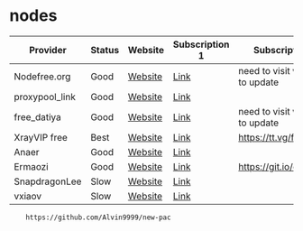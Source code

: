 # nodes

| Provider       | Status | Website | Subscription 1 | Subscription 2 | Note
| -------------- | ---    | --- | --- | --- | --- |
| Nodefree.org   | Good   | [Website](https://nodefree.org/) | [Link](https://nodefree.githubrowcontent.com/2025/02/20250227.yaml) | need to visit website to update
| proxypool_link | Good   | [Website](https://proxypool.link/) | [Link](https://proxypool.link/clash/config)
| free_datiya    | Good   | [Website](https://free.datiya.com/) | [Link](https://free.datiya.com/uploads/20250302-clash.yaml) | need to visit website to update
| XrayVIP free   | Best   | [Website]( https://github.com/xrayfree/free-ssr-ss-v2ray-vpn-clash) | [Link](https://www.xrayvip.com/free.yaml) | https://tt.vg/freeclash	 
| Anaer          | Good   | [Website](https://github.com/anaer/Sub) | [Link](https://raw.githubusercontent.com/anaer/Sub/main/clash.yaml)
| Ermaozi        | Good   | [Website](https://github.com/ermaozi/get_subscribe) | [Link](https://raw.githubusercontent.com/ermaozi/get_subscribe/main/subscribe/clash.yml) | https://git.io/emzclash	 
| SnapdragonLee  | Slow   | [Website](https://github.com/SnapdragonLee/SystemProxy) | [Link](https://raw.githubusercontent.com/SnapdragonLee/SystemProxy/master/dist/clash_config.yaml)	 	 
| vxiaov         | Slow   | [Website](https://github.com/vxiaov/free_proxies) | [Link](https://cdn.jsdelivr.net/gh/vxiaov/free_proxies@main/clash/clash.provider.yaml)	 	
		https://github.com/Alvin9999/new-pac	 		
